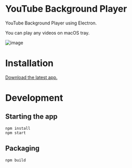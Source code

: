 # YouTube Background Player

YouTube Background Player using Electron.

You can play any videos on macOS tray.

![image](https://cloud.githubusercontent.com/assets/5919569/23584435/f07a6d98-01a4-11e7-991e-0018fa3369f4.png)

# Installation

[Download the latest app.](https://github.com/oniatsu/youtube-background-player/releases)

# Development

## Starting the app
```
npm install
npm start
```

## Packaging
```
npm build
```